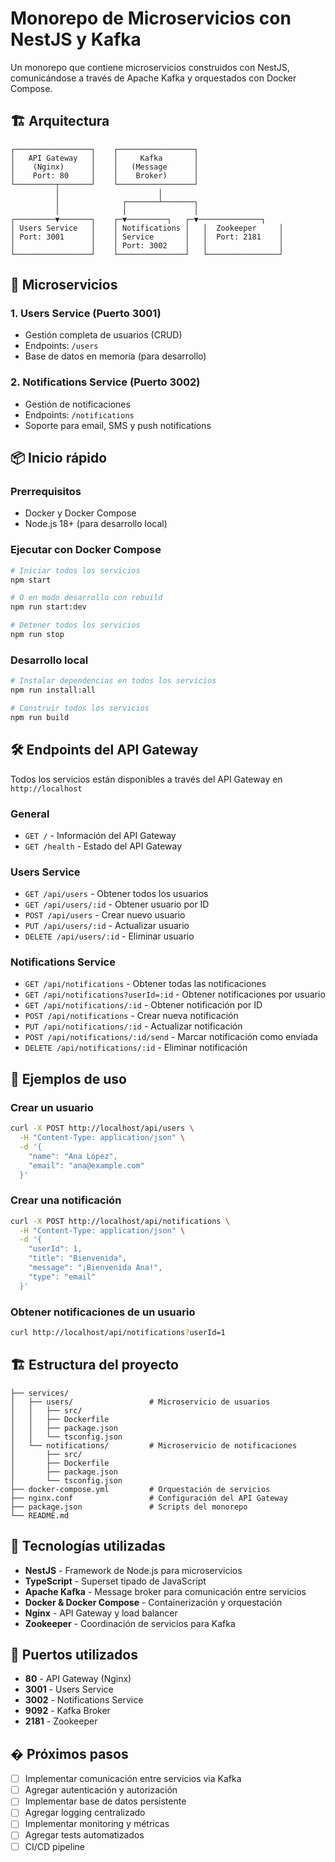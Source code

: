 # Monorepo de Microservicios con NestJS y Kafka

Un monorepo que contiene microservicios construidos con NestJS, comunicándose a través de Apache Kafka y orquestados con Docker Compose.

## 🏗️ Arquitectura

```
┌─────────────────┐    ┌─────────────────┐
│   API Gateway   │    │     Kafka       │
│    (Nginx)      │    │   (Message      │
│    Port: 80     │    │    Broker)      │
└─────────┬───────┘    └─────────────────┘
          │                      │
          │              ┌───────┴───────┐
          │              │               │
┌─────────▼───────┐    ┌─▼─────────┐   ┌─▼──────────────┐
│ Users Service   │    │ Notifications │   │  Zookeeper     │
│ Port: 3001      │    │ Service       │   │  Port: 2181    │
│                 │    │ Port: 3002    │   │                │
└─────────────────┘    └───────────────┘   └────────────────┘
```

## 🚀 Microservicios

### 1. Users Service (Puerto 3001)
- Gestión completa de usuarios (CRUD)
- Endpoints: `/users`
- Base de datos en memoria (para desarrollo)

### 2. Notifications Service (Puerto 3002)
- Gestión de notificaciones
- Endpoints: `/notifications`
- Soporte para email, SMS y push notifications

## 📦 Inicio rápido

### Prerrequisitos
- Docker y Docker Compose
- Node.js 18+ (para desarrollo local)

### Ejecutar con Docker Compose
```bash
# Iniciar todos los servicios
npm start

# O en modo desarrollo con rebuild
npm run start:dev

# Detener todos los servicios
npm run stop
```

### Desarrollo local
```bash
# Instalar dependencias en todos los servicios
npm run install:all

# Construir todos los servicios
npm run build
```

## 🛠️ Endpoints del API Gateway

Todos los servicios están disponibles a través del API Gateway en `http://localhost`

### General
- `GET /` - Información del API Gateway
- `GET /health` - Estado del API Gateway

### Users Service
- `GET /api/users` - Obtener todos los usuarios
- `GET /api/users/:id` - Obtener usuario por ID
- `POST /api/users` - Crear nuevo usuario
- `PUT /api/users/:id` - Actualizar usuario
- `DELETE /api/users/:id` - Eliminar usuario

### Notifications Service
- `GET /api/notifications` - Obtener todas las notificaciones
- `GET /api/notifications?userId=:id` - Obtener notificaciones por usuario
- `GET /api/notifications/:id` - Obtener notificación por ID
- `POST /api/notifications` - Crear nueva notificación
- `PUT /api/notifications/:id` - Actualizar notificación
- `POST /api/notifications/:id/send` - Marcar notificación como enviada
- `DELETE /api/notifications/:id` - Eliminar notificación

## 📝 Ejemplos de uso

### Crear un usuario
```bash
curl -X POST http://localhost/api/users \
  -H "Content-Type: application/json" \
  -d '{
    "name": "Ana López",
    "email": "ana@example.com"
  }'
```

### Crear una notificación
```bash
curl -X POST http://localhost/api/notifications \
  -H "Content-Type: application/json" \
  -d '{
    "userId": 1,
    "title": "Bienvenida",
    "message": "¡Bienvenida Ana!",
    "type": "email"
  }'
```

### Obtener notificaciones de un usuario
```bash
curl http://localhost/api/notifications?userId=1
```

## 🏗️ Estructura del proyecto

```
├── services/
│   ├── users/                 # Microservicio de usuarios
│   │   ├── src/
│   │   ├── Dockerfile
│   │   ├── package.json
│   │   └── tsconfig.json
│   └── notifications/         # Microservicio de notificaciones
│       ├── src/
│       ├── Dockerfile
│       ├── package.json
│       └── tsconfig.json
├── docker-compose.yml         # Orquestación de servicios
├── nginx.conf                 # Configuración del API Gateway
├── package.json               # Scripts del monorepo
└── README.md
```

## 🔧 Tecnologías utilizadas

- **NestJS** - Framework de Node.js para microservicios
- **TypeScript** - Superset tipado de JavaScript
- **Apache Kafka** - Message broker para comunicación entre servicios
- **Docker & Docker Compose** - Containerización y orquestación
- **Nginx** - API Gateway y load balancer
- **Zookeeper** - Coordinación de servicios para Kafka

## 🚦 Puertos utilizados

- **80** - API Gateway (Nginx)
- **3001** - Users Service
- **3002** - Notifications Service
- **9092** - Kafka Broker
- **2181** - Zookeeper

## � Próximos pasos

- [ ] Implementar comunicación entre servicios via Kafka
- [ ] Agregar autenticación y autorización
- [ ] Implementar base de datos persistente
- [ ] Agregar logging centralizado
- [ ] Implementar monitoring y métricas
- [ ] Agregar tests automatizados
- [ ] CI/CD pipeline
